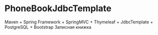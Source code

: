 # PhoneBookJdbcTemplate
Maven + Spring Framework + SpringMVC + Thymeleaf + JdbcTemplate + PostgreSQL + Bootstrap 
Записная книжка
